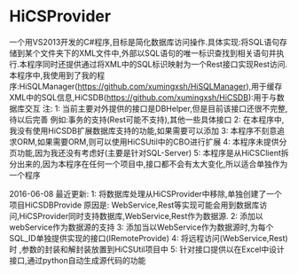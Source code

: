 # HiCSProvider
一个用VS2013开发的C#程序,目标是简化数据库访问操作.具体实现:将SQL语句存储到某个文件夹下的XML文件中,外部以SQL语句的唯一标识查找到相关语句并执行.本程序同时还提供通过将XML中的SQL标识映射为一个Rest接口实现Rest访问.
本程序中,我使用到了我的程序:HiSQLManager(https://github.com/xumingxsh/HiSQLManager),用于缓存XML中的SQL信息,HiCSDB(https://github.com/xumingxsh/HiCSDB):用于与数据库交互
注:
1: 当前主要对外提供的接口是DBHelper,但是目前该接口还很不完整,待以后完善
例如:事务的支持(Rest可能不支持),其他一些具体接口
2: 在本程序中,我没有使用HiCSDB扩展数据库支持的功能,如果需要可以添加
3: 本程序不刻意追求ORM,如果需要ORM,则可以使用HiCSUtil中的CBO进行扩展
4: 本程序未提供分页功能,因为我还没有考虑好(主要是针对SQL-Server)
5: 本程序是从HiCSClient拆分出来的,因为本程序在任何一个项目中,接口都不会有太大变化,所以适合单独作为一个程序

2016-06-08
最近更新:
1: 将数据库处理从HiCSProvider中移除,单独创建了一个项目HiCSDBProvide
原因是: WebService,Rest等实现可能会用到数据库访问,HiCSProvider同时支持数据库,WebService,Rest作为数据源.
2: 添加以webService作为数据源的支持
3: 添加当以WebService作为数据源时,为每个SQL_ID单独提供实现的接口(IRemoteProvide)
4: 将远程访问(WebService,Rest)时 ,参数的封装和解封装放置到HiCSUtil项目中
5: 针对接口提供以在Excel中设计接口,通过python自动生成源代码的功能
